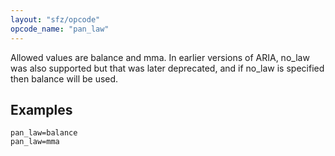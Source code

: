 ```yaml
---
layout: "sfz/opcode"
opcode_name: "pan_law"
---
```

Allowed values are balance and mma. In earlier versions of ARIA,
no_law was also supported but that was later deprecated,
and if no_law is specified then balance will be used.

## Examples

```
pan_law=balance
pan_law=mma
```
